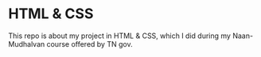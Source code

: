 # HTML & CSS

This repo is about my project in HTML & CSS, which I did during my Naan-Mudhalvan course offered by TN gov.

